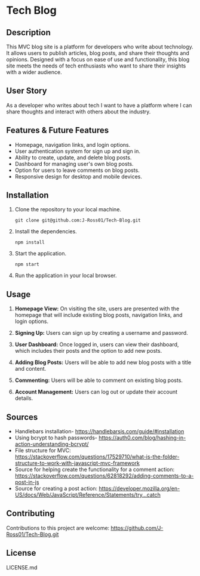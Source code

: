 # Tech Blog

## Description

This MVC blog site is a platform for developers who write about technology. It allows users to publish articles, blog posts, and share their thoughts and opinions. Designed with a focus on ease of use and functionality, this blog site meets the needs of tech enthusiasts who want to share their insights with a wider audience.

## User Story

As a developer who writes about tech I want to have a platform where I can share thoughts and interact with others about the industry. 

## Features & Future Features

- Homepage, navigation links, and login options.
- User authentication system for sign up and sign in.
- Ability to create, update, and delete blog posts.
- Dashboard for managing user's own blog posts.
- Option for users to leave comments on blog posts.
- Responsive design for desktop and mobile devices.

## Installation

1. Clone the repository to your local machine.
   ```
   git clone git@github.com:J-Ross01/Tech-Blog.git
   ```
2. Install the dependencies.
   ```
   npm install
   ```
3. Start the application.
   ```
   npm start
   ```
4. Run the application in your local browser. 

## Usage

1. **Homepage View:** On visiting the site, users are presented with the homepage that will include existing blog posts, navigation links, and login options.

2. **Signing Up:** Users can sign up by creating a username and password.

3. **User Dashboard:** Once logged in, users can view their dashboard, which includes their posts and the option to add new posts.

4. **Adding Blog Posts:** Users will be able to add new blog posts with a title and content.

5. **Commenting:** Users will be able to comment on existing blog posts.

6. **Account Management:** Users can log out or update their account details.

## Sources

- Handlebars installation- https://handlebarsjs.com/guide/#installation
- Using bcrypt to hash passwords- https://auth0.com/blog/hashing-in-action-understanding-bcrypt/
- File structure for MVC: https://stackoverflow.com/questions/17529710/what-is-the-folder-structure-to-work-with-javascript-mvc-framework
- Source for helping create the functionality for a comment action: https://stackoverflow.com/questions/62818292/adding-comments-to-a-post-in-js
- Source for creating a post action: https://developer.mozilla.org/en-US/docs/Web/JavaScript/Reference/Statements/try...catch

## Contributing

Contributions to this project are welcome: https://github.com/J-Ross01/Tech-Blog.git

## License 

LICENSE.md

